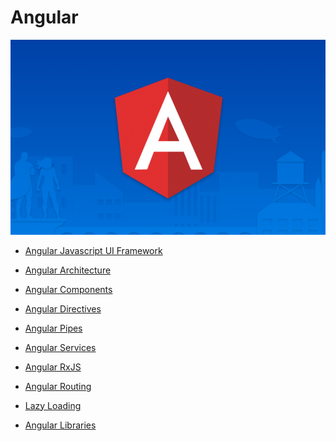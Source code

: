 # Angular
<img src="/images/Angular2-825x510.png"/>

- <a href="https://github.com/RaviTambade/Angular/blob/main/Introduction.md">Angular Javascript UI Framework</a>

- <a href="https://github.com/RaviTambade/Angular/blob/main/Architecture.md">Angular Architecture</a>
- <a href="https://github.com/RaviTambade/Angular/blob/main/Componenets.md">Angular Components</a>
- <a href="https://github.com/RaviTambade/Angular/blob/main/Directives.md">Angular Directives</a>
- <a href="https://github.com/RaviTambade/Angular/blob/main/Pipes.md">Angular Pipes</a>
- <a href="https://github.com/RaviTambade/Angular/blob/main/Services.md">Angular Services</a>
- <a href="https://github.com/RaviTambade/Angular/blob/main/rxjs.md">Angular RxJS</a>
- <a href="https://github.com/RaviTambade/Angular/blob/main/routing.md">Angular Routing</a>
- <a href="https://github.com/RaviTambade/Angular/blob/main/lazyloading.md">Lazy Loading</a>
- <a href="https://github.com/RaviTambade/Angular/blob/main/AngularLibraryDRY.md">Angular Libraries</a>
